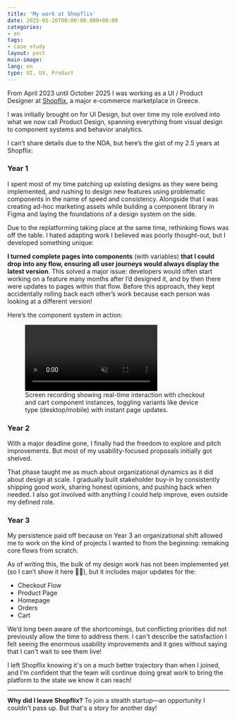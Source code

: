 ```yaml
---
title: 'My work at Shopflix'
date: 2025-05-26T00:00:00.000+00:00
categories:
- en
tags:
- case study
layout: post
main-image: 
lang: en
type: UI, UX, Product
---
```


From April 2023 until October 2025 I was working as a UI / Product Designer at [Shopflix](https://shopflix.gr/), a major e-commerce marketplace in Greece.

I was initially brought on for UI Design, but over time my role evolved into what we now call Product Design, spanning everything from visual design to component systems and behavior analytics. 

I can’t share details due to the NDA, but here’s the gist of my 2.5 years at Shopflix:

### Year 1
I spent most of my time patching up existing designs as they were being implemented, and rushing to design new features using problematic components in the name of speed and consistency. Alongside that I was creating ad-hoc marketing assets while building a component library in Figma and laying the foundations of a design system on the side. 

Due to the replatforming taking place at the same time, rethinking flows was off the table. I hated adapting work I believed was poorly thought-out, but I developed something unique: 

**I turned complete pages into components** (with variables) **that I could drop into any flow, ensuring all user journeys would always display the latest version**. This solved a major issue: developers would often start working on a feature many months after I’d designed it, and by then there were updates to pages within that flow. Before this approach, they kept accidentally rolling back each other’s work because each person was looking at a different version! 

Here’s the component system in action:

<figure>
  <video autoplay loop muted src="/assets/shopflix/shopflix-checkout-cart-components.mp4" class="w-100 br3"></video>
  <figcaption>Screen recording showing real-time interaction with checkout and cart component instances, toggling variants like device type (desktop/mobile) with instant page updates.</figcaption>
</figure>

### Year 2
With a major deadline gone, I finally had the freedom to explore and pitch improvements. But most of my usability-focused proposals initially got shelved. 

That phase taught me as much about organizational dynamics as it did about design at scale. I gradually built stakeholder buy-in by consistently shipping good work, sharing honest opinions, and pushing back when needed. I also got involved with anything I could help improve, even outside my defined role.

### Year 3
My persistence paid off because on Year 3 an organizational shift allowed me to work on the kind of projects I wanted to from the beginning: remaking core flows from scratch. 

As of writing this, the bulk of my design work has not been implemented yet (so I can’t show it here 😮‍💨), but it includes major updates for the:
- Checkout Flow
- Product Page
- Homepage
- Orders
- Cart

We’d long been aware of the shortcomings, but conflicting priorities did not previously allow the time to address them. I can't describe the satisfaction I felt seeing the enormous usability improvements and it goes without saying that I can't wait to see them live!

I left Shopflix knowing it's on a much better trajectory than when I joined, and I'm confident that the team will continue doing great work to bring the platform to the state we know it can reach!

---

**Why did I leave Shopflix?** To join a stealth startup—an opportunity I couldn't pass up. But that's a story for another day!